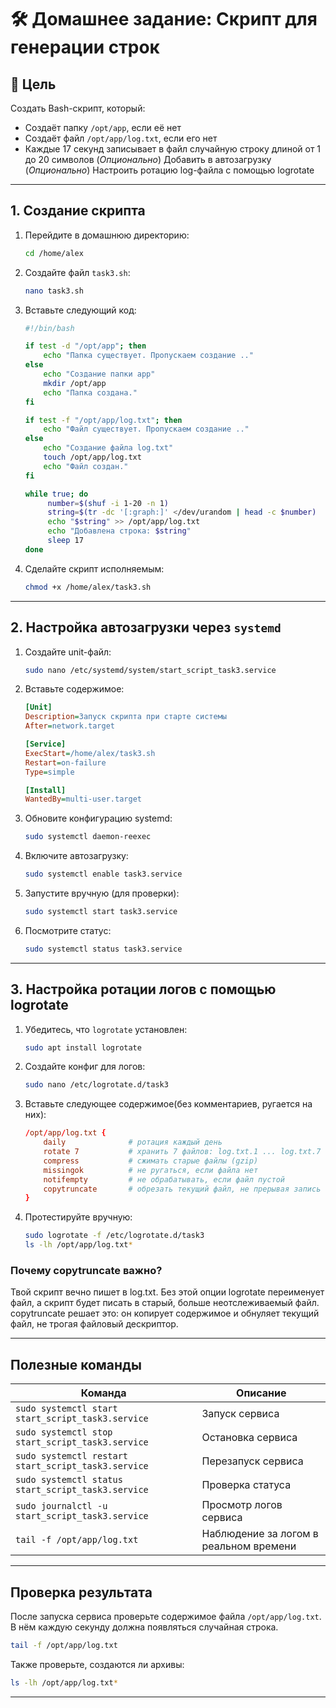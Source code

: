 # 🛠 Домашнее задание: Скрипт для генерации строк

## 📌 Цель

Создать Bash-скрипт, который:
- Создаёт папку `/opt/app`, если её нет
- Создаёт файл `/opt/app/log.txt`, если его нет
- Каждые 17 секунд записывает в файл случайную строку длиной от 1 до 20 символов
(*Опционально*) Добавить в автозагрузку
(*Опционально*) Настроить ротацию log-файла с помощью logrotate

---

##  1. Создание скрипта

1. Перейдите в домашнюю директорию:
   ```bash
   cd /home/alex
   ```

2. Создайте файл `task3.sh`:
   ```bash
   nano task3.sh
   ```

3. Вставьте следующий код:

   ```bash
   #!/bin/bash

   if test -d "/opt/app"; then
       echo "Папка существует. Пропускаем создание .."
   else
       echo "Создание папки app"
       mkdir /opt/app
       echo "Папка создана."
   fi

   if test -f "/opt/app/log.txt"; then
       echo "Файл существует. Пропускаем создание .."
   else
       echo "Создание файла log.txt"
       touch /opt/app/log.txt
       echo "Файл создан."
   fi

   while true; do
        number=$(shuf -i 1-20 -n 1)
        string=$(tr -dc '[:graph:]' </dev/urandom | head -c $number)
        echo "$string" >> /opt/app/log.txt
        echo "Добавлена строка: $string"
        sleep 17
   done
   ```

4. Сделайте скрипт исполняемым:
   ```bash
   chmod +x /home/alex/task3.sh
   ```

---

##  2. Настройка автозагрузки через `systemd`

1. Создайте unit-файл:
   ```bash
   sudo nano /etc/systemd/system/start_script_task3.service
   ```

2. Вставьте содержимое:

   ```ini
   [Unit]
   Description=Запуск скрипта при старте системы
   After=network.target

   [Service]
   ExecStart=/home/alex/task3.sh
   Restart=on-failure
   Type=simple

   [Install]
   WantedBy=multi-user.target
   ```

3. Обновите конфигурацию systemd:
   ```bash
   sudo systemctl daemon-reexec
   ```

4. Включите автозагрузку:
   ```bash
   sudo systemctl enable task3.service
   ```

5. Запустите вручную (для проверки):
   ```bash
   sudo systemctl start task3.service
   ```

6. Посмотрите статус:
   ```bash
   sudo systemctl status task3.service
   ```

---

## 3. Настройка ротации логов с помощью logrotate

1. Убедитесь, что `logrotate` установлен:
   ```bash
   sudo apt install logrotate
   ```

2. Создайте конфиг для логов:
   ```bash
   sudo nano /etc/logrotate.d/task3
   ```

3. Вставьте следующее содержимое(без комментариев, ругается на них):

   ```conf
   /opt/app/log.txt {
       daily              # ротация каждый день
       rotate 7           # хранить 7 файлов: log.txt.1 ... log.txt.7
       compress           # сжимать старые файлы (gzip)
       missingok          # не ругаться, если файла нет
       notifempty         # не обрабатывать, если файл пустой
       copytruncate       # обрезать текущий файл, не прерывая запись (важно для твоего скрипта!)
   }
   ```

4. Протестируйте вручную:
   ```bash
   sudo logrotate -f /etc/logrotate.d/task3
   ls -lh /opt/app/log.txt*
   ```
### Почему copytruncate важно?
Твой скрипт вечно пишет в log.txt. Без этой опции logrotate переименует файл, а скрипт будет писать в старый, больше неотслеживаемый файл. copytruncate решает это: он копирует содержимое и обнуляет текущий файл, не трогая файловый дескриптор.

---

## Полезные команды

| Команда                                  | Описание                          |
|------------------------------------------|-----------------------------------|
| `sudo systemctl start start_script_task3.service`     | Запуск сервиса                    |
| `sudo systemctl stop start_script_task3.service`      | Остановка сервиса                 |
| `sudo systemctl restart start_script_task3.service`   | Перезапуск сервиса                |
| `sudo systemctl status start_script_task3.service`    | Проверка статуса                  |
| `sudo journalctl -u start_script_task3.service`       | Просмотр логов сервиса            |
| `tail -f /opt/app/log.txt`                            | Наблюдение за логом в реальном времени |

---

## Проверка результата

После запуска сервиса проверьте содержимое файла `/opt/app/log.txt`. В нём каждую секунду должна появляться случайная строка.

```bash
tail -f /opt/app/log.txt
```

Также проверьте, создаются ли архивы:
```bash
ls -lh /opt/app/log.txt*
```

---
